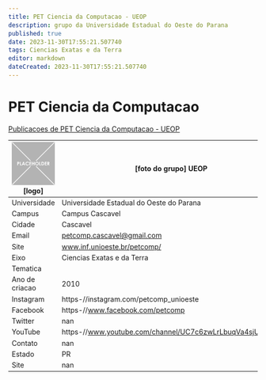 ```yaml
---
title: PET Ciencia da Computacao - UEOP
description: grupo da Universidade Estadual do Oeste do Parana
published: true
date: 2023-11-30T17:55:21.507740
tags: Ciencias Exatas e da Terra
editor: markdown
dateCreated: 2023-11-30T17:55:21.507740
---
```


# PET Ciencia da Computacao

[Publicacoes de PET Ciencia da Computacao - UEOP](/atividade/22PETCienciadaComputacaoUEOP/feed.md)

| ![placeholder.png](/placeholder.png) [logo] | [foto do grupo] UEOP         |
| ------------------------------------------- | ------------------------------------------------- |
| Universidade                                | Universidade Estadual do Oeste do Parana      |
| Campus                                      | Campus Cascavel            |
| Cidade                                      | Cascavel             |
| Email                                       | petcomp.cascavel@gmail.com             |
| Site                                        | www.inf.unioeste.br/petcomp/              |
| Eixo                                        | Ciencias Exatas e da Terra              |
| Tematica                                    |           |
| Ano de criacao                              | 2010        |
| Instagram                                   | https-//instagram.com/petcomp_unioeste         |
| Facebook                                    | https-//www.facebook.com/petcomp          |
| Twitter                                     | nan           |
| YouTube                                     | https-//www.youtube.com/channel/UC7c6zwLrLbuqVa4sjUn20Jg           |
| Contato                                     | nan         |
| Estado                                      |  PR            |
| Site                                        | nan |
